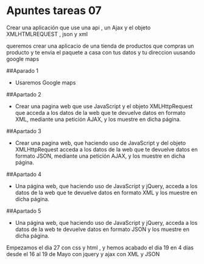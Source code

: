 # Apuntes tareas 07 

 Crear una aplicación que use una api , un Ajax y el objeto XMLHTMLREQUEST , json y xml

 queremos crear una aplicacio de una tienda de productos que compras un producto y te 
 envia el paquete a casa con tus datos y tu direccion uusando google maps

 ##Aparado 1 

  - Usaremos Google maps

 ##Apartado 2

- Crear una pagina web que use JavaScript y el objeto XMLHttpRequest que acceda a
los datos de la web que te devuelve datos en
formato XML, mediante una petición AJAX, y los
muestre en dicha página.

##Apartado 3 

- Crear una pagina web, que haciendo uso de
JavaScript y del objeto XMLHttpRequest acceda a
los datos de la web que te devuelve datos en
formato JSON, mediante una petición AJAX, y los
muestre en dicha página.

##Apartado 4

 - Una página web, que haciendo uso de
JavaScript y jQuery, acceda a los datos de la web
que te devuelve datos en formato XML y los muestre
en dicha página.

##Apartado 5

 - Una página web, que haciendo uso de
JavaScript y jQuery, acceda a los datos de la web  te devuelve datos en formato JSON y los muestre en dicha página. 

Empezamos el dia 27 con css y html ,  y hemos acabado el dia 19 en 4 días desde el 16 al 19 de Mayo con jquery y ajax con XML y JSON